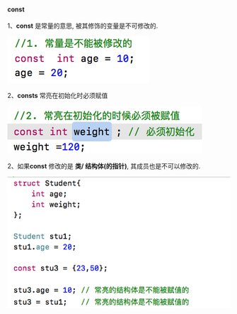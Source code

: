 #### const 

1、**const** 是常量的意思, 被其修饰的变量是不可修改的.

![](/assets/Snip20190113_6.png)

2、**consts** 常亮在初始化时必须赋值

![](/assets/Snip20190113_7.png)

2、如果**const** 修改的是 **类/ 结构体(的指针)**, 其成员也是不可以修改的.

![](/assets/Snip20190113_8.png)
